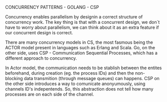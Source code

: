 CONCURRENCY PATTERNS - GOLANG - CSP

Concurrency enables parallelism by designin a correct structure of concurrency work.
The key thing is that with a concurrent design, we don`t have to worry about parallelism, we can think about it as an extra feature if our concurrent design is correct.

There are many concurrency models in CS, the most fasmous being the ACTOR model present in languages such as Erlang and Scala. Go, on the other side, uses CSP - Communication Sequential Processes, which has a different approach to concurrency.

In Actor model, the communication needs to be stablish between the entites beforehand, during creation (eg. the process IDs) and then the non-blocking data transmition (through message queues) can happens. 
CSP on the other side introduces a way to comunicate anonyumously, using channels ID's indepentends. So, this abstraction does not tell how many processes are on each side of the channel.
